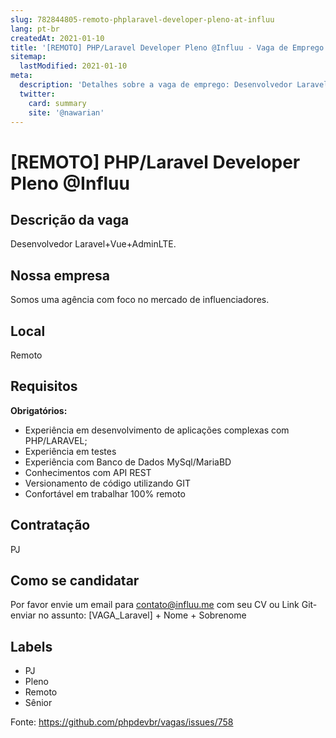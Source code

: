 ```yaml
---
slug: 782844805-remoto-phplaravel-developer-pleno-at-influu
lang: pt-br
createdAt: 2021-01-10
title: '[REMOTO] PHP/Laravel Developer Pleno @Influu - Vaga de Emprego'
sitemap:
  lastModified: 2021-01-10
meta:
  description: 'Detalhes sobre a vaga de emprego: Desenvolvedor Laravel+Vue+AdminLTE.'
  twitter:
    card: summary
    site: '@nawarian'
---
```


# [REMOTO] PHP/Laravel Developer Pleno @Influu

## Descrição da vaga
Desenvolvedor Laravel+Vue+AdminLTE.

## Nossa empresa
Somos uma agência com foco no mercado de influenciadores.

## Local
Remoto

## Requisitos

**Obrigatórios:**
- Experiência em desenvolvimento de aplicações complexas com PHP/LARAVEL;
- Experiência em testes
- Experiência com Banco de Dados MySql/MariaBD
- Conhecimentos com API REST
- Versionamento de código utilizando GIT
- Confortável em trabalhar 100% remoto

## Contratação
PJ

## Como se candidatar
Por favor envie um email para contato@influu.me com seu CV ou Link Git- enviar no assunto: [VAGA_Laravel] + Nome + Sobrenome

## Labels
- PJ
- Pleno
- Remoto
- Sênior


Fonte: https://github.com/phpdevbr/vagas/issues/758
